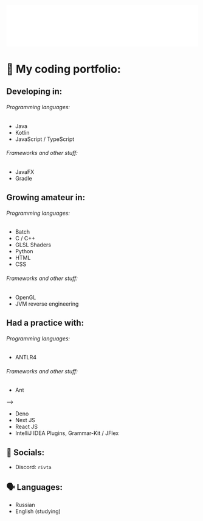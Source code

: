 <div style="height: 64%;">
  <img src="assets/title.svg" style="height: 64%;">
</div>

# 🔨 My coding portfolio:
## Developing in:
###### Programming languages:
- Java<br>
  <!--<img src="assets/java.svg" width="47em" height="47em" alt="Java" />-->
- Kotlin<br>
  <!--<img src="assets/kotlin.svg" width="47em" height="47em" alt="Kotlin" />-->
- JavaScript / TypeScript<br>
  <!--<img src="assets/js.svg" width="47em" height="47em" alt="JavaScript" />-->
  <!--<img src="assets/ts.svg" width="47em" height="47em" alt="TypeScript" />-->

###### Frameworks and other stuff:
- JavaFX<br>
  <!--<img src="assets/javafx.svg" width="47em" height="47em" alt="JavaFX" />-->
- Gradle<br>
  <!--<img src="assets/gradle.svg" width="47em" height="47em" alt="Gradle" />-->

## Growing amateur in:
###### Programming languages:
- Batch<br>
  <!--<img src="assets/batch.svg" width="47em" height="47em" alt="Batch" />-->
- C / C++<br>
  <!--<img src="assets/c.svg" width="47em" height="47em" alt="C" />-->
  <!--<img src="assets/cpp.svg" width="47em" height="47em" alt="C++" />-->
- GLSL Shaders<br>
  <!--<img src="assets/glsl.svg" width="47em" height="47em" style="border-radius: 6vw; background-color: #015220; padding: 0.2%; box-sizing: border-box;" alt="GLSL" />-->
- Python<br>
  <!--<img src="assets/python.svg" width="47em" height="47em" alt="Python" />-->
- HTML<br>
  <!--<img src="assets/html.svg" width="47em" height="47em" alt="HTML" />-->
- CSS<br>
  <!--<img src="assets/css.svg" width="47em" height="47em" alt="CSS" />-->

###### Frameworks and other stuff:
- OpenGL<br>
  <!--<img src="assets/opengl.svg" width="47em" height="47em" style="border-radius: 6vw; background-color: #631855; padding: 0.2%; box-sizing: border-box;" alt="GLSL" />-->
- JVM reverse engineering<br>
  <!--<img src="assets/jvm.svg" width="47em" height="47em" alt="Java" />-->

## Had a practice with:
###### Programming languages:
- ANTLR4<br>
  <!--<img src="assets/antlr4.svg" width="47em" height="47em" alt="ANTLR4" />
- SQL<br>
  <!--<img src="assets/sql.svg" width="47em" height="47em" style="width: 2.8em; border-radius: 25%; background-color: #262c2a; padding: 0.3%; box-sizing: border-box;" alt="SQL" />-->

###### Frameworks and other stuff:
- Ant<br>
  <!--<img src="assets/ant.svg" width="47em" height="47em" style="width: 2.8em; border-radius: 25%; background-color: #333834;" alt="Ant" />-->
<!-- - Bun<br>
  <!--<img src="assets/bun.svg" width="47em" height="47em" style="width: 2.8em; border-radius: 25%; background-color: #8a2b6f;" alt="Bun" /> -->-->
- Deno<br>
  <!--<img src="assets/deno.svg" width="47em" height="47em" alt="Deno" />-->
- Next JS<br>
  <!--<img src="assets/react.svg" width="47em" height="47em" alt="React JS" />-->
- React JS<br>
  <!--<img src="assets/react.svg" width="47em" height="47em" alt="React JS" />-->
- IntelliJ IDEA Plugins, Grammar-Kit / JFlex<br>
  <!--<img src="assets/intellij.svg" width="47em" height="47em" alt="IntelliJ IDEA Plugins" />-->


## 🤴 Socials:
- Discord: `rivta`<br>
  <!-- <img src="assets/discord.svg" width="47em" height="47em" style="border-radius: 25%; background-color: #242938;" alt="Discord" /> -->

## 🗣 Languages:
- Russian
- English (studying)

